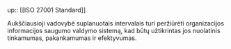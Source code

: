 up:: [[ISO 27001 Standard]]

Aukščiausioji vadovybė suplanuotais intervalais turi peržiūrėti organizacijos informacijos saugumo valdymo sistemą, kad būtų užtikrintas jos nuolatinis tinkamumas, pakankamumas ir efektyvumas.